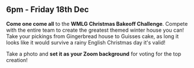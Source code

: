 ## 6pm - Friday 18th Dec

**Come one come all** to the **WMLG Christmas Bakeoff Challenge**. Compete with the entire team to create the greatest themed winter house you can! Take your pickings from Gingerbread house to Guisses cake, as long it looks like it would survive a rainy English Christmas day it's valid!

Take a photo and **set it as your Zoom background** for voting for the top creation!

